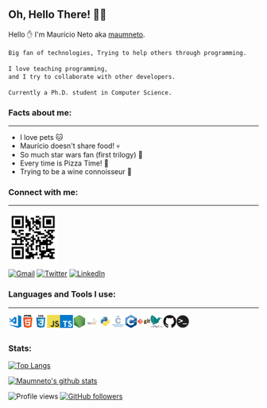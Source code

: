 ## **Oh, Hello There!** 👨‍💻

Hello ✋ I'm Maurício Neto aka [maumneto][website].

<p>
    
    Big fan of technologies, Trying to help others through programming.

    I love teaching programming,
    and I try to collaborate with other developers.

    Currently a Ph.D. student in Computer Science.
</p>

<!-- I'm a big fan of new technologies, and always looking for new knowledge to improve and help others through programming. 🖖

Furthermore, I love teaching programming and all the contents that surround it. 👨‍🏫
I'm also always looking to collaborate with other developers on their projects. 💻

I'm currently a Ph.D. candidate in Computer Science. In other words,  I'm a survivor! 🤓 -->

### **Facts about me:**

---

- I love pets 🐱
- Maurício doesn't share food! 💀
- So much star wars fan (first trilogy) 🎥
- Every time is Pizza Time! 🍕
- Trying to be a wine connoisseur 🍷
  
### **Connect with me:**

---

<img align="center" alt="qrcode linktree" width="100px" src="./QRcodeMauricio.png" />


[![Gmail](https://img.shields.io/badge/Gmail-D14836?style=for-the-badge&logo=gmail&logoColor=white)](mailto:maumneto@gmail.com)
[![Twitter](https://img.shields.io/badge/Twitter-1DA1F2?style=for-the-badge&logo=twitter&logoColor=white)](https://twitter.com/maumneto)
[![LinkedIn](https://img.shields.io/badge/LinkedIn-0077B5?style=for-the-badge&logo=linkedin&logoColor=white)](https://www.linkedin.com/in/maumneto/)

### **Languages and Tools I use:**

---

<img align="left" alt="Visual Studio Code" width="26px" src="https://raw.githubusercontent.com/github/explore/80688e429a7d4ef2fca1e82350fe8e3517d3494d/topics/visual-studio-code/visual-studio-code.png" />

<img align="left" alt="HTML5" width="26px" src="https://raw.githubusercontent.com/github/explore/80688e429a7d4ef2fca1e82350fe8e3517d3494d/topics/html/html.png" />

<img align="left" alt="CSS3" width="26px" src="https://raw.githubusercontent.com/github/explore/80688e429a7d4ef2fca1e82350fe8e3517d3494d/topics/css/css.png" />

<img align="left" alt="JavaScript" width="26px" src="https://raw.githubusercontent.com/github/explore/80688e429a7d4ef2fca1e82350fe8e3517d3494d/topics/javascript/javascript.png" />

<img align="left" alt="Typescript" width="26px" src="https://raw.githubusercontent.com/github/explore/80688e429a7d4ef2fca1e82350fe8e3517d3494d/topics/typescript/typescript.png" />

<img align="left" alt="Node.js" width="26px" src="https://raw.githubusercontent.com/github/explore/80688e429a7d4ef2fca1e82350fe8e3517d3494d/topics/nodejs/nodejs.png" />

<img align="left" alt="Python" width="26px" src="https://raw.githubusercontent.com/github/explore/80688e429a7d4ef2fca1e82350fe8e3517d3494d/topics/mysql/mysql.png" />

<img align="left" alt="MySQL" width="26px" src="https://raw.githubusercontent.com/github/explore/80688e429a7d4ef2fca1e82350fe8e3517d3494d/topics/python/python.png" />

<img align="left" alt="Clang" width="26px" src="https://raw.githubusercontent.com/github/explore/80688e429a7d4ef2fca1e82350fe8e3517d3494d/topics/c/c.png" />

<img align="left" alt="CppLang" width="26px" src="https://raw.githubusercontent.com/github/explore/80688e429a7d4ef2fca1e82350fe8e3517d3494d/topics/cpp/cpp.png" />

<img align="left" alt="Git" width="26px" src="https://raw.githubusercontent.com/github/explore/80688e429a7d4ef2fca1e82350fe8e3517d3494d/topics/git/git.png" />

<img align="left" alt="LaTeX" width="26px" src="https://raw.githubusercontent.com/github/explore/80688e429a7d4ef2fca1e82350fe8e3517d3494d/topics/latex/latex.png" />

<img align="left" alt="GitHub" width="26px" src="https://raw.githubusercontent.com/github/explore/78df643247d429f6cc873026c0622819ad797942/topics/github/github.png" />

<img align="left" alt="Terminal" width="26px" src="https://raw.githubusercontent.com/github/explore/80688e429a7d4ef2fca1e82350fe8e3517d3494d/topics/terminal/terminal.png" />

<br />
<br />

### **Stats:** 

[![Top Langs](https://github-readme-stats.vercel.app/api/top-langs/?username=maumneto&hide=makefile&layout=compact)](https://github.com/anuraghazra/github-readme-stats)


[![Maumneto's github stats](https://github-readme-stats.vercel.app/api?username=maumneto&show_icons=true&theme=dark&show_owner=true)](https://github.com/anuraghazra/github-readme-stats)



![Profile views](https://gpvc.arturio.dev/maumneto)
[![GitHub followers](https://img.shields.io/github/followers/maumneto.svg?style=social&label=Follow&maxAge=2592000)](https://github.com/maumneto?tab=followers)




[website]: https://maumneto.github.io/mauriciomoreira/

